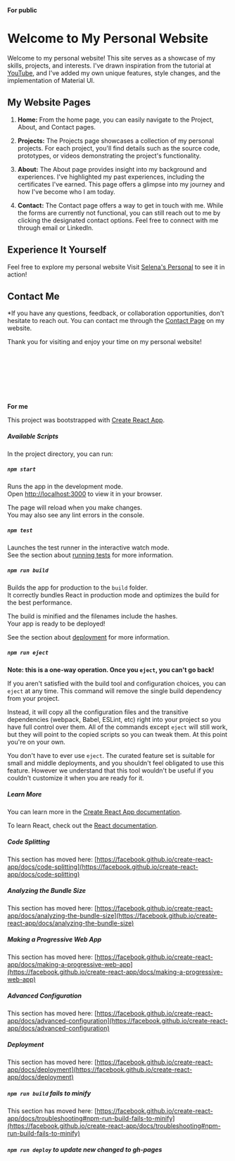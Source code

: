 **For public**

# Welcome to My Personal Website

Welcome to my personal website! This site serves as a showcase of my skills, projects, and interests. I've drawn inspiration from the tutorial at [YouTube](https://www.youtube.com/watch?v=0h2b4ftbZcU&themeRefresh=1), and I've added my own unique features, style changes, and the implementation of Material UI.

## My Website Pages

1. **Home:** From the home page, you can easily navigate to the Project, About, and Contact pages.

2. **Projects:** The Projects page showcases a collection of my personal projects. For each project, you'll find details such as the source code, prototypes, or videos demonstrating the project's functionality.

3. **About:** The About page provides insight into my background and experiences. I've highlighted my past experiences, including the certificates I've earned. This page offers a glimpse into my journey and how I've become who I am today.

4. **Contact:** The Contact page offers a way to get in touch with me. While the forms are currently not functional, you can still reach out to me by clicking the designated contact options. Feel free to connect with me through email or LinkedIn.

## Experience It Yourself

Feel free to explore my personal website Visit [Selena's Personal](https://lalajia.github.io/) to see it in action!

## Contact Me

\*If you have any questions, feedback, or collaboration opportunities, don't hesitate to reach out. You can contact me through the [Contact Page](https://www.mypersonalwebsite.com/contact) on my website.

Thank you for visiting and enjoy your time on my personal website!

<br><br><br><br><br><br>

**For me**

This project was bootstrapped with [Create React App](https://github.com/facebook/create-react-app).

##### Available Scripts

In the project directory, you can run:

##### `npm start`

Runs the app in the development mode.\
Open [http://localhost:3000](http://localhost:3000) to view it in your browser.

The page will reload when you make changes.\
You may also see any lint errors in the console.

##### `npm test`

Launches the test runner in the interactive watch mode.\
See the section about [running tests](https://facebook.github.io/create-react-app/docs/running-tests) for more information.

##### `npm run build`

Builds the app for production to the `build` folder.\
It correctly bundles React in production mode and optimizes the build for the best performance.

The build is minified and the filenames include the hashes.\
Your app is ready to be deployed!

See the section about [deployment](https://facebook.github.io/create-react-app/docs/deployment) for more information.

##### `npm run eject`

**Note: this is a one-way operation. Once you `eject`, you can't go back!**

If you aren't satisfied with the build tool and configuration choices, you can `eject` at any time. This command will remove the single build dependency from your project.

Instead, it will copy all the configuration files and the transitive dependencies (webpack, Babel, ESLint, etc) right into your project so you have full control over them. All of the commands except `eject` will still work, but they will point to the copied scripts so you can tweak them. At this point you're on your own.

You don't have to ever use `eject`. The curated feature set is suitable for small and middle deployments, and you shouldn't feel obligated to use this feature. However we understand that this tool wouldn't be useful if you couldn't customize it when you are ready for it.

##### Learn More

You can learn more in the [Create React App documentation](https://facebook.github.io/create-react-app/docs/getting-started).

To learn React, check out the [React documentation](https://reactjs.org/).

##### Code Splitting

This section has moved here: [https://facebook.github.io/create-react-app/docs/code-splitting](https://facebook.github.io/create-react-app/docs/code-splitting)

##### Analyzing the Bundle Size

This section has moved here: [https://facebook.github.io/create-react-app/docs/analyzing-the-bundle-size](https://facebook.github.io/create-react-app/docs/analyzing-the-bundle-size)

##### Making a Progressive Web App

This section has moved here: [https://facebook.github.io/create-react-app/docs/making-a-progressive-web-app](https://facebook.github.io/create-react-app/docs/making-a-progressive-web-app)

##### Advanced Configuration

This section has moved here: [https://facebook.github.io/create-react-app/docs/advanced-configuration](https://facebook.github.io/create-react-app/docs/advanced-configuration)

##### Deployment

This section has moved here: [https://facebook.github.io/create-react-app/docs/deployment](https://facebook.github.io/create-react-app/docs/deployment)

##### `npm run build` fails to minify

This section has moved here: [https://facebook.github.io/create-react-app/docs/troubleshooting#npm-run-build-fails-to-minify](https://facebook.github.io/create-react-app/docs/troubleshooting#npm-run-build-fails-to-minify)

##### `npm run deploy` to update new changed to gh-pages
